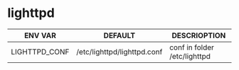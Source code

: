 # lighttpd
| ENV VAR | DEFAULT | DESCRIOPTION |
| --------|---------|--------------|
| LIGHTTPD_CONF | /etc/lighttpd/lighttpd.conf | conf in folder /etc/lighttpd
